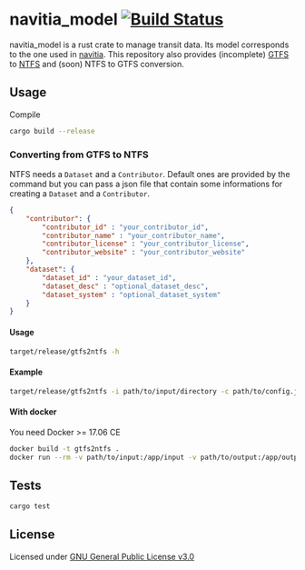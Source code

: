 # navitia_model [![Build Status](https://travis-ci.org/CanalTP/navitia_model.svg?branch=master)](https://travis-ci.org/CanalTP/navitia_model)


navitia_model is a rust crate to manage transit data. Its model corresponds to the one used in [navitia](https://github.com/CanalTP/navitia). This repository also provides (incomplete) [GTFS](http://gtfs.org/) to [NTFS](https://github.com/CanalTP/navitia/blob/dev/documentation/ntfs/ntfs_fr.md) and (soon) NTFS to GTFS conversion.

## Usage

Compile
```bash
cargo build --release
```

### Converting from GTFS to NTFS

NTFS needs a `Dataset` and a `Contributor`.
Default ones are provided by the command but you can pass a json file that contain some informations for creating a `Dataset` and a `Contributor`.

```json
{
    "contributor": {
        "contributor_id" : "your_contributor_id",
        "contributor_name" : "your_contributor_name",
        "contributor_license" : "your_contributor_license",
        "contributor_website" : "your_contributor_website"
    },
    "dataset": {
        "dataset_id" : "your_dataset_id",
        "dataset_desc" : "optional_dataset_desc",
        "dataset_system" : "optional_dataset_system"
    }
}
```

#### Usage
```bash
target/release/gtfs2ntfs -h
```
#### Example
```bash
target/release/gtfs2ntfs -i path/to/input/directory -c path/to/config.json -p PREFIX -o path/to/output/directory
```

#### With docker
You need Docker >= 17.06 CE
```bash
docker build -t gtfs2ntfs .
docker run --rm -v path/to/input:/app/input -v path/to/output:/app/output gtfs2ntfs -c /app/input/config.json -p PREFIX
```

## Tests
```bash
cargo test
```
## License

Licensed under [GNU General Public License v3.0](LICENSE)
